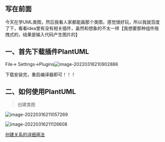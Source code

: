 ## 写在前面

今天在学UML类图，然后我看人家都能画那个类图，感觉很好玩，所以我就百度了下，看看idea里有没有相关插件，虽然和想象的不太一样【我想要那种组件拖拽式的，结果是输入代码产生图片的】

## 一、首先下载插件PlantUML

 File-> Settings->Plugins![image-20220316210902886](https://gitee.com/lovely-hair/blog-img/raw/master/img/20220316210912.png)

下载安装完，重启编译器即可！！！

## 二、如何使用PlantUML

> 创建类图

 ![image-20220316211057269](https://gitee.com/lovely-hair/blog-img/raw/master/img/20220316211057.png)

 ![image-20220316211126608](https://gitee.com/lovely-hair/blog-img/raw/master/img/20220316211126.png)



[创建关系的详细用法](https://blog.csdn.net/vitaviva/article/details/120639074)